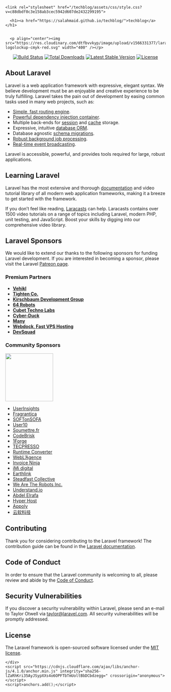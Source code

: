 <html lang="en-US">
  <head>
    <meta charset="UTF-8">
    <meta http-equiv="X-UA-Compatible" content="IE=edge">
    <meta name="viewport" content="width=device-width, initial-scale=1">

<!-- Begin Jekyll SEO tag v2.6.1 -->
<title>techblog</title>
<meta name="generator" content="Jekyll v3.9.0" />
<meta property="og:title" content="techblog" />
<meta property="og:locale" content="en_US" />
<link rel="canonical" href="https://salahmaid.github.io/techblog/" />
<meta property="og:url" content="https://salahmaid.github.io/techblog/" />
<meta property="og:site_name" content="techblog" />
<script type="application/ld+json">
{"@type":"WebSite","headline":"techblog","url":"https://salahmaid.github.io/techblog/","name":"techblog","@context":"https://schema.org"}</script>
<!-- End Jekyll SEO tag -->

    <link rel="stylesheet" href="/techblog/assets/css/style.css?v=c88dbdf0c3e158ab3cec5942d607de2432299195">
  </head>
  <body>
    <div class="container-lg px-3 my-5 markdown-body">
      
      <h1><a href="https://salahmaid.github.io/techblog/">techblog</a></h1>
      

      <p align="center"><img src="https://res.cloudinary.com/dtfbvvkyp/image/upload/v1566331377/laravel-logolockup-cmyk-red.svg" width="400" /></p>

<p align="center">
<a href="https://travis-ci.org/laravel/framework"><img src="https://travis-ci.org/laravel/framework.svg" alt="Build Status" /></a>
<a href="https://packagist.org/packages/laravel/framework"><img src="https://poser.pugx.org/laravel/framework/d/total.svg" alt="Total Downloads" /></a>
<a href="https://packagist.org/packages/laravel/framework"><img src="https://poser.pugx.org/laravel/framework/v/stable.svg" alt="Latest Stable Version" /></a>
<a href="https://packagist.org/packages/laravel/framework"><img src="https://poser.pugx.org/laravel/framework/license.svg" alt="License" /></a>
</p>

<h2 id="about-laravel">About Laravel</h2>

<p>Laravel is a web application framework with expressive, elegant syntax. We believe development must be an enjoyable and creative experience to be truly fulfilling. Laravel takes the pain out of development by easing common tasks used in many web projects, such as:</p>

<ul>
  <li><a href="https://laravel.com/docs/routing">Simple, fast routing engine</a>.</li>
  <li><a href="https://laravel.com/docs/container">Powerful dependency injection container</a>.</li>
  <li>Multiple back-ends for <a href="https://laravel.com/docs/session">session</a> and <a href="https://laravel.com/docs/cache">cache</a> storage.</li>
  <li>Expressive, intuitive <a href="https://laravel.com/docs/eloquent">database ORM</a>.</li>
  <li>Database agnostic <a href="https://laravel.com/docs/migrations">schema migrations</a>.</li>
  <li><a href="https://laravel.com/docs/queues">Robust background job processing</a>.</li>
  <li><a href="https://laravel.com/docs/broadcasting">Real-time event broadcasting</a>.</li>
</ul>

<p>Laravel is accessible, powerful, and provides tools required for large, robust applications.</p>

<h2 id="learning-laravel">Learning Laravel</h2>

<p>Laravel has the most extensive and thorough <a href="https://laravel.com/docs">documentation</a> and video tutorial library of all modern web application frameworks, making it a breeze to get started with the framework.</p>

<p>If you don’t feel like reading, <a href="https://laracasts.com">Laracasts</a> can help. Laracasts contains over 1500 video tutorials on a range of topics including Laravel, modern PHP, unit testing, and JavaScript. Boost your skills by digging into our comprehensive video library.</p>

<h2 id="laravel-sponsors">Laravel Sponsors</h2>

<p>We would like to extend our thanks to the following sponsors for funding Laravel development. If you are interested in becoming a sponsor, please visit the Laravel <a href="https://patreon.com/taylorotwell">Patreon page</a>.</p>

<h3 id="premium-partners">Premium Partners</h3>

<ul>
  <li><strong><a href="https://vehikl.com/">Vehikl</a></strong></li>
  <li><strong><a href="https://tighten.co">Tighten Co.</a></strong></li>
  <li><strong><a href="https://kirschbaumdevelopment.com">Kirschbaum Development Group</a></strong></li>
  <li><strong><a href="https://64robots.com">64 Robots</a></strong></li>
  <li><strong><a href="https://cubettech.com">Cubet Techno Labs</a></strong></li>
  <li><strong><a href="https://cyber-duck.co.uk">Cyber-Duck</a></strong></li>
  <li><strong><a href="https://www.many.co.uk">Many</a></strong></li>
  <li><strong><a href="https://www.webdock.io/en">Webdock, Fast VPS Hosting</a></strong></li>
  <li><strong><a href="https://devsquad.com">DevSquad</a></strong></li>
</ul>

<h3 id="community-sponsors">Community Sponsors</h3>

<p><a href="https://op.gg"><img src="http://opgg-static.akamaized.net/icon/t.rectangle.png" width="150" /></a></p>

<ul>
  <li><a href="https://userinsights.com">UserInsights</a></li>
  <li><a href="https://www.fragrantica.com">Fragrantica</a></li>
  <li><a href="https://softonsofa.com/">SOFTonSOFA</a></li>
  <li><a href="https://user10.com">User10</a></li>
  <li><a href="https://soumettre.fr/">Soumettre.fr</a></li>
  <li><a href="https://codebrisk.com">CodeBrisk</a></li>
  <li><a href="https://1forge.com">1Forge</a></li>
  <li><a href="https://tecpresso.co.jp/">TECPRESSO</a></li>
  <li><a href="http://runtimeconverter.com/">Runtime Converter</a></li>
  <li><a href="https://weblagence.com/">WebL’Agence</a></li>
  <li><a href="https://www.invoiceninja.com">Invoice Ninja</a></li>
  <li><a href="https://www.imi-digital.de/">iMi digital</a></li>
  <li><a href="https://www.earthlink.ro/">Earthlink</a></li>
  <li><a href="https://steadfastcollective.com/">Steadfast Collective</a></li>
  <li><a href="https://watr.mx/">We Are The Robots Inc.</a></li>
  <li><a href="https://www.understand.io/">Understand.io</a></li>
  <li><a href="https://abdelelrafa.com">Abdel Elrafa</a></li>
  <li><a href="https://hyper.host">Hyper Host</a></li>
  <li><a href="https://www.appoly.co.uk">Appoly</a></li>
  <li><a href="http://www.yunruan.ltd/">云软科技</a></li>
</ul>

<h2 id="contributing">Contributing</h2>

<p>Thank you for considering contributing to the Laravel framework! The contribution guide can be found in the <a href="https://laravel.com/docs/contributions">Laravel documentation</a>.</p>

<h2 id="code-of-conduct">Code of Conduct</h2>

<p>In order to ensure that the Laravel community is welcoming to all, please review and abide by the <a href="https://laravel.com/docs/contributions#code-of-conduct">Code of Conduct</a>.</p>

<h2 id="security-vulnerabilities">Security Vulnerabilities</h2>

<p>If you discover a security vulnerability within Laravel, please send an e-mail to Taylor Otwell via <a href="mailto:taylor@laravel.com">taylor@laravel.com</a>. All security vulnerabilities will be promptly addressed.</p>

<h2 id="license">License</h2>

<p>The Laravel framework is open-sourced software licensed under the <a href="https://opensource.org/licenses/MIT">MIT license</a>.</p>


      
    </div>
    <script src="https://cdnjs.cloudflare.com/ajax/libs/anchor-js/4.1.0/anchor.min.js" integrity="sha256-lZaRhKri35AyJSypXXs4o6OPFTbTmUoltBbDCbdzegg=" crossorigin="anonymous"></script>
    <script>anchors.add();</script>
    
  </body>
</html>
